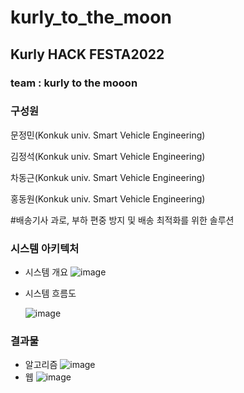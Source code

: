 # kurly_to_the_moon
 ## Kurly HACK FESTA2022  
 ### team : kurly to the mooon
 ### 구성원
 
 문정민(Konkuk univ. Smart Vehicle Engineering)
 
 김정석(Konkuk univ. Smart Vehicle Engineering)
 
 차동근(Konkuk univ. Smart Vehicle Engineering)
 
 홍동원(Konkuk univ. Smart Vehicle Engineering)
 
#배송기사 과로, 부하 편중 방지 및 배송 최적화를 위한 솔루션

### 시스템 아키텍처

- 시스템 개요
    ![image](https://user-images.githubusercontent.com/90433400/186234217-44a4bb6a-b01e-407d-936d-3835131b487c.png)

    
    
- 시스템 흐름도
    
    ![image](https://user-images.githubusercontent.com/90433400/186234270-ce6de257-f475-497a-955b-12433ae89ec8.png)
    
### 결과물
- 알고리즘
![image](https://user-images.githubusercontent.com/90433400/186234309-b9f41e6c-875e-47a3-a4f9-4ca37c580d4d.png)
- 웹
 ![image](https://user-images.githubusercontent.com/90433400/186234378-7d10e67a-60c5-4a9d-8a27-502598eeb19d.png)
